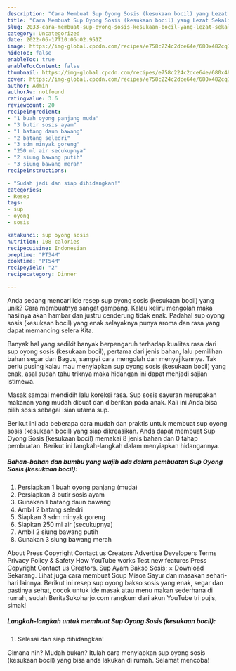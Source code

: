 ```yaml
---
description: "Cara Membuat Sup Oyong Sosis (kesukaan bocil) yang Lezat Sekali"
title: "Cara Membuat Sup Oyong Sosis (kesukaan bocil) yang Lezat Sekali"
slug: 2033-cara-membuat-sup-oyong-sosis-kesukaan-bocil-yang-lezat-sekali
category: Uncategorized
date: 2022-06-17T10:06:02.951Z
image: https://img-global.cpcdn.com/recipes/e758c224c2dce64e/680x482cq70/sup-oyong-sosis-kesukaan-bocil-foto-resep-utama.jpg
hideToc: false
enableToc: true
enableTocContent: false
thumbnail: https://img-global.cpcdn.com/recipes/e758c224c2dce64e/680x482cq70/sup-oyong-sosis-kesukaan-bocil-foto-resep-utama.jpg
cover: https://img-global.cpcdn.com/recipes/e758c224c2dce64e/680x482cq70/sup-oyong-sosis-kesukaan-bocil-foto-resep-utama.jpg
author: Admin
authorAv: notfound
ratingvalue: 3.6
reviewcount: 20
recipeingredient:
- "1 buah oyong panjang muda"
- "3 butir sosis ayam"
- "1 batang daun bawang"
- "2 batang seledri"
- "3 sdm minyak goreng"
- "250 ml air secukupnya"
- "2 siung bawang putih"
- "3 siung bawang merah"
recipeinstructions:

- "Sudah jadi dan siap dihidangkan!"
categories:
- Resep
tags:
- sup
- oyong
- sosis

katakunci: sup oyong sosis 
nutrition: 108 calories
recipecuisine: Indonesian
preptime: "PT34M"
cooktime: "PT54M"
recipeyield: "2"
recipecategory: Dinner

---
```





Anda sedang mencari ide resep sup oyong sosis (kesukaan bocil) yang unik? Cara membuatnya sangat gampang. Kalau keliru mengolah maka hasilnya akan hambar dan justru cenderung tidak enak. Padahal sup oyong sosis (kesukaan bocil) yang enak selayaknya punya aroma dan rasa yang dapat memancing selera Kita.





Banyak hal yang sedikit banyak berpengaruh terhadap kualitas rasa dari sup oyong sosis (kesukaan bocil), pertama dari jenis bahan, lalu pemilihan bahan segar dan Bagus, sampai cara mengolah dan menyajikannya. Tak perlu pusing kalau mau menyiapkan sup oyong sosis (kesukaan bocil) yang enak,      asal sudah tahu triknya maka hidangan ini dapat menjadi sajian istimewa.














Masak sampai mendidih lalu koreksi rasa. Sup sosis sayuran merupakan makanan yang mudah dibuat dan diberikan pada anak. Kali ini Anda bisa pilih sosis sebagai isian utama sup.






Berikut ini ada beberapa cara mudah dan praktis untuk membuat sup oyong sosis (kesukaan bocil) yang siap dikreasikan. Anda dapat membuat Sup Oyong Sosis (kesukaan bocil) memakai 8 jenis bahan dan 0 tahap pembuatan. Berikut ini langkah-langkah dalam menyiapkan hidangannya.

<!--inarticleads1-->

##### Bahan-bahan dan bumbu yang wajib ada dalam pembuatan Sup Oyong Sosis (kesukaan bocil):

1. Persiapkan 1 buah oyong panjang (muda)
1. Persiapkan 3 butir sosis ayam
1. Gunakan 1 batang daun bawang
1. Ambil 2 batang seledri
1. Siapkan 3 sdm minyak goreng
1. Siapkan 250 ml air (secukupnya)
1. Ambil 2 siung bawang putih
1. Gunakan 3 siung bawang merah


About Press Copyright Contact us Creators Advertise Developers Terms Privacy Policy &amp; Safety How YouTube works Test new features Press Copyright Contact us Creators. Sup Ayam Bakso Sosis; × Download Sekarang. Lihat juga cara membuat Soup Misoa Sayur dan masakan sehari-hari lainnya. Berikut ini resep sup oyong bakso sosis yang enak, segar dan pastinya sehat, cocok untuk ide masak atau menu makan sederhana di rumah, sudah BeritaSukoharjo.com rangkum dari akun YouTube tri pujis, simak! 

<!--inarticleads2-->

##### Langkah-langkah untuk membuat Sup Oyong Sosis (kesukaan bocil):


1. Selesai dan siap dihidangkan!



Gimana nih? Mudah bukan? Itulah cara menyiapkan sup oyong sosis (kesukaan bocil) yang bisa anda lakukan di rumah. Selamat mencoba!
